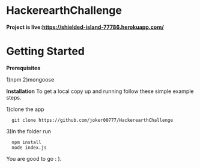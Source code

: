 # HackerearthChallenge 

**Project is live:https://shielded-island-77786.herokuapp.com/**


# Getting Started

**Prerequisites**

1)npm
2)mongoose

**Installation**
To get a local copy up and running follow these simple example steps.

1)clone the app
```
  git clone https://github.com/joker00777/HackerearthChallenge
```
3)In the folder run
```
  npm install
  node index.js
```
You are good to go : ).

